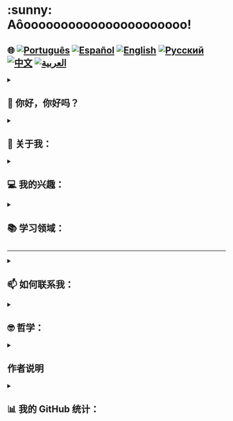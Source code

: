 <h1>:sunny: Aôoooooooooooooooooooooo! </h1>

## 🌐 [![Português](https://img.shields.io/badge/Português-green)](https://github.com/SamuelRocha91/SamuelRocha91/blob/main/README.md) [![Español](https://img.shields.io/badge/Español-yellow)](https://github.com/SamuelRocha91/SamuelRocha91/blob/main/README_SP.MD) [![English](https://img.shields.io/badge/English-blue)](https://github.com/SamuelRocha91/SamuelRocha91/blob/main/README_EN.MD) [![Русский](https://img.shields.io/badge/Русский-lightgrey)](https://github.com/SamuelRocha91/SamuelRocha91/blob/main/README_язык.md) [![中文](https://img.shields.io/badge/中文-red)](https://github.com/SamuelRocha91/SamuelRocha91/blob/main/README_华语.md) [![العربية](https://img.shields.io/badge/العربية-orange)](https://github.com/SamuelRocha91/SamuelRocha91/blob/main/README_ar.md)



<details>
<summary> <h2>👋 你好，你好吗？ </h2> </summary>
<br>

<div>
  <p>我可以帮你什么？ 🥰</p>
  <p>我的GitHub不断变化 🏃</p>
  <p>以下是当前的代码库标准化（或正在实施中🫠️）</p>

<summary><h2> 🎭️ React 项目 </h2> </summary>

- 🎮 [Trivia](https://github.com/SamuelRocha91/trivia_game/blob/main/README_ch.md)
- 🐣 [Pokedex](https://github.com/SamuelRocha91/pokedex/blob/main/README_ch.md)
- 🏪 [前端在线商店](https://github.com/SamuelRocha91/project-frontend-online-store/blob/main/README_ch.md)
- 👛 [费用组织者](https://github.com/SamuelRocha91/project-trybewallet/blob/main/README_ch.md)

<summary><h2> 🪢️ Node 项目 </h2> </summary>

- 🗡️ [Trybe Smith](https://github.com/SamuelRocha91/TrybeSmith/blob/main/README_ch.md)
- 🪧 [Blogs Api](https://github.com/SamuelRocha91/BlogsApi/blob/main/README_ch.md)
- 🐉 [Trybers and Dragons](https://github.com/SamuelRocha91/trybeAndDragons/blob/main/README_ch.md)
- ⚽ [Typescript FootBall API](https://github.com/SamuelRocha91/trybeFutebolClube/blob/main/README_ch.md)

<summary><h2> 👶️ 初学者项目 </h2> </summary>

- 🖥️ [二进制转换器](https://github.com/SamuelRocha91/Bin2Dec/blob/main/README_ch.md)
- 🎨 [像素艺术](https://github.com/SamuelRocha91/PixelsArt/blob/main/README_ch.md)
- 📝 [待办事项列表](https://github.com/SamuelRocha91/TodoList/blob/main/README_ch.md)
- 🧮 [计算器](https://github.com/SamuelRocha91/calculator/blob/main/README_ch.md)
- 🦖 [表情包生成器](https://github.com/SamuelRocha91/memeGenerator/blob/main/README_ch.md)
- 🪐 [星球大战星球](https://github.com/SamuelRocha91/javascriptStarWarsPlanets/blob/main/README_ch.md)

<summary><h2> 🔋️ 全栈项目 </h2> </summary>

### 交付
  - 💎 [交付后端](https://github.com/SamuelRocha91/delivery_back/blob/main/README_ch.md) - 交付平台的后端应用程序
  - 🛒 [Consumy 应用程序](https://github.com/SamuelRocha91/consumy/blob/main/README_ch.md) - 消费者应用程序
  - 👨‍💼 [卖方应用程序](https://github.com/SamuelRocha91/seller_application/blob/main/README_ch.md) - 卖方应用程序
  - 💲 [Paymenty API](https://github.com/SamuelRocha91/paymenty/blob/main/README_ch.md) - 支付 API

### 测量 API
  - 📏 [React 精度应用](https://github.com/SamuelRocha91/precisionReactApplication/blob/main/README_ch.md) - 注册气体和水测量的界面
  - 🤖 [Node API](https://github.com/SamuelRocha91/apiMeasureWaterAndGas/blob/main/README_ch.md) - 测量和消费注册 API

<hr/>
<summary><h2> ☕️ Java 项目 </h2> </summary>

- 🌾 [Agrix Java 项目 - 农场管理](https://github.com/SamuelRocha91/Agrix/blob/main/README_ch.md) 
- 🏛️ [博物馆定位器](https://github.com/SamuelRocha91/localizadorDeMuseus/blob/main/README_ch.md)
- 📃 [进步规则](https://github.com/SamuelRocha91/project_rule_of_progression/blob/main/README_ch.md)
- 🗳️ [投票系统](https://github.com/SamuelRocha91/sistemaDeVotacao/blob/main/README_ch.md)

<summary><h2> 📱️ Kotlin 项目 </h2> </summary>

- 📜 [虚拟菜单](https://github.com/SamuelRocha91/kotlinVirtualMenu/blob/main/README_ch.md)
- ☀️ [天气应用](https://github.com/SamuelRocha91/kotlinWeatherApp/blob/main/README_ch.md)
- 💱 [Kotlin 汇率](https://github.com/SamuelRocha91/kotlinExchangeRate/blob/main/README_ch.md)
- 👤 [社交登录](https://github.com/SamuelRocha91/kotlinLoginSocial/blob/main/README_ch.md)

<summary><h2> 🔴️ Ruby 项目 </h2> </summary>

- 📽️ [Rails 电影](https://github.com/SamuelRocha91/rails_movies_catalog/blob/main/README_ch.md)
- 👩‍⚖️ [Odin 练习](https://github.com/SamuelRocha91/ruby_exercises/blob/main/README_ch.md)

<summary><h2> 🎲️ 数据库 </h2> </summary>

- 🚗️ [租车](https://github.com/SamuelRocha91/dbRentalCar/blob/main/README_ch.md)

<summary><h2> 🐍️ Python 项目 </h2> </summary>

- 7⃣️ [算法](https://github.com/SamuelRocha91/Algorithms/blob/main/README_ch.md)
- 🍲️ [餐厅订单](https://github.com/SamuelRocha91/restaurantOrders/blob/main/README_ch.md)
- ✍️ [脚本](https://github.com/SamuelRocha91/scripts/blob/main/README_ch.md)
- 🕵️‍♀️ [Trybe 不等于 Google](https://github.com/SamuelRocha91/trybeIsNotGoogle/blob/main/README_ch.md)

</details>
<details>

<summary><h2>🧑 关于我：</h2></summary>
<p>萨缪尔·罗沙，来自巴伊亚🇧🇷，萨尔瓦多⚫🔴，网络开发人员。</p>

[![Full-Stack Web Development Course](https://img.shields.io/badge/-Certified_Web_Developer-blue?style=flat&logo=google-chrome&logoColor=white)](https://www.credential.net/ad5e0984-fa07-41b0-a50b-51cb25fd0010#gs.ffccza)
[![Certified Java Developer](https://img.shields.io/badge/-Certified_Java_Developer-red?style=flat&logo=java&logoColor=white)](https://www.credential.net/b0eedfe8-4280-4cc4-b832-49f1d9426664#gs.ffcj0a)
[![JavaScript Algorithms and Data Structures](https://img.shields.io/badge/-JavaScript_Algorithms_and_Data_Structures-yellow?style=flat&logo=javascript&logoColor=white)](https://www.freecodecamp.org/certification/Sam_sr91/javascript-algorithms-and-data-structures)
</details>

<details>
<summary><h2>💻 我的兴趣：</h2></summary>
<p>愿意交换经验、创建新项目、接受工作邀请和结交新朋友</p>
</details>

<details>

<summary><h2>📚 学习领域：</h2></summary>

### 🖥️ 前端: 
<a href="https://vuejs.org/" target="_blank"><img src="https://img.shields.io/badge/Vue.js-%2335495e.svg?style=flat&logo=vue-dot-js&logoColor=%234FC08D" alt="Vue.js" /></a> 
<a href="https://reactjs.org/" target="_blank"><img src="https://img.shields.io/badge/React-%2320232a.svg?style=flat&logo=react&logoColor=%2361DAFB" alt="React" /></a>

### 📡 后端:
<a href="https://nodejs.org/" target="_blank"><img src="https://img.shields.io/badge/Node.js-43853D?style=flat&logo=node-dot-js&logoColor=white" alt="Node.js" /></a>
<a href="https://spring.io/" target="_blank"><img src="https://img.shields.io/badge/Spring-%236DB33F.svg?style=flat&logo=spring&logoColor=white" alt="Spring" /></a>
<a href="https://rubyonrails.org/" target="_blank"><img src="https://img.shields.io/badge/Ruby_on_Rails-%23CC0000.svg?style=flat&logo=ruby-on-rails&logoColor=white" alt="Ruby on Rails" /></a>

### 📖 编程语言:
<a href="https://www.java.com/" target="_blank"><img src="https://img.shields.io/badge/Java-%23ED8B00.svg?style=flat&logo=java&logoColor=white" alt="Java" /></a>
<a href="https://developer.mozilla.org/en-US/docs/Web/JavaScript" target="_blank"><img src="https://img.shields.io/badge/JavaScript-%23323330.svg?style=flat&logo=javascript&logoColor=%23F7DF1E" alt="JavaScript" /></a>
<a href="https://www.typescriptlang.org/" target="_blank"><img src="https://img.shields.io/badge/TypeScript-%23007ACC.svg?style=flat&logo=typescript&logoColor=white" alt="TypeScript" /></a>
<a href="https://kotlinlang.org/" target="_blank"><img src="https://img.shields.io/badge/Kotlin-%230095D5.svg?style=flat&logo=kotlin&logoColor=white" alt="Kotlin" /></a>

### 💡 其他技术:
<a href="https://www.docker.com/" target="_blank"><img src="https://img.shields.io/badge/Docker-%230db7ed.svg?style=flat&logo=docker&logoColor=white" alt="Docker" /></a>
<a href="https://www.mysql.com/" target="_blank"><img src="https://img.shields.io/badge/MySQL-%2300f.svg?style=flat&logo=mysql&logoColor=white" alt="MySQL" /></a>
<a href="https://expressjs.com/" target="_blank"><img src="https://img.shields.io/badge/Express.js-%23404d59.svg?style=flat&logo=express&logoColor=%2361DAFB" alt="Express.js" /></a>
<a href="https://redux.js.org/" target="_blank"><img src="https://img.shields.io/badge/Redux-%23764ABC.svg?style=flat&logo=redux&logoColor=white" alt="Redux" /></a>
<a href="https://jestjs.io/" target="_blank"><img src="https://img.shields.io/badge/Jest-%23C21325.svg?style=flat&logo=jest&logoColor=white" alt="Jest" /></a>
<a href="https://junit.org/junit5/" target="_blank"><img src="https://img.shields.io/badge/JUnit-%2325A162.svg?style=flat&logo=junit5&logoColor=white" alt="JUnit" /></a>
<a href="https://swagger.io/" target="_blank"><img src="https://img.shields.io/badge/Swagger-%2385EA2D.svg?style=flat&logo=swagger&logoColor=black" alt="Swagger" /></a>
</details>

<hr/>

<details>
<summary><h2>📫 如何联系我：</h2></summary>

[![LinkedIn](https://img.shields.io/badge/LinkedIn-%230077B5.svg?logo=linkedin&logoColor=white)](https://www.linkedin.com/in/samuel-rocha-88278224a/)
[![WhatsApp](https://img.shields.io/badge/WhatsApp-%25D366.svg?logo=whatsapp&logoColor=white)](https://wa.me/71992594946)
[![Email](https://img.shields.io/badge/Email-D14836?logo=gmail&logoColor=white)](mailto:samuel_sr@hotmail.com.br)
[![Discord](https://img.shields.io/badge/Discord-%237289DA.svg?logo=discord&logoColor=white)](https://discordapp.com/users/samuelrocha91#1543)
[![HackerRank](https://img.shields.io/badge/HackerRank-%232EC866.svg?logo=HackerRank&logoColor=white)](https://www.hackerrank.com/profile/samuel_sr)
</details>

<details>
<summary><h2>🤓️ 哲学：</h2></summary>
 <div style="border: 1px solid #ddd; border-radius: 8px; padding: 16px; background-color: #f9f9f9; margin-top: 8px;">
    <img src="./cuidadoCOmOTrem.jpeg" style="max-width: 100%; height: auto; border-radius: 4px; margin-bottom: 12px;"/>
    <p style="line-height: 1.6; color: #555; font-size: 1.1em; margin: 0; text-align:center">
      "让我们前进，做倒立，不回头；毕竟：总有一天火车会到达。" - 巴伊亚的未知作者 😅️
    </p>
  </div>
</details>

<details>
<summary><h2> 作者说明</h2></summary>
 <div style="border: 1px solid #ddd; border-radius: 8px; padding: 16px; background-color: #f9f9f9; margin-top: 8px;">
    <p style="line-height: 1.6; color: #555; font-size: 1.1em; margin: 0; text-align:center">
      我为您所遭受的颜色和表情符号的丰富感到抱歉。这是我试图吸引您注意力的谦卑而恼人的方式，以展现我的奉献和努力。我希望您认识的某个孩子能够读懂这段文字，并对这份混乱表示赞同。谢谢！
    </p>
  </div>
</details>


<details>
<summary><h2>📊 我的 GitHub 统计：</h2></summary>

[![SamuelRocha91 GitHub stats](https://github-readme-stats.vercel.app/api?username=SamuelRocha91)](https://github.com/SamuelRocha91/github-readme-stats)
![Top Langs](https://github-readme-stats.vercel.app/api/top-langs/?username=SamuelRocha91&langs_count=8&layout=compact)

![](https://api.visitorbadge.io/api/VisitorHit?user=SamuelRocha91&repo=SamuelRocha91-visitors-badge&countColor=%237B1E7A)

</details>
